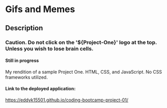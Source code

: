 # Gifs and Memes

## Description
### Caution. Do not click on the '${Project-One}' logo at the top. Unless you wish to lose brain cells.

#### Still in progress
My rendition of a sample Project One. HTML, CSS, and JavaScript. No CSS frameworks utilized.

#### Link to the deployed application:
https://eddyk15501.github.io/coding-bootcamp-project-01/
